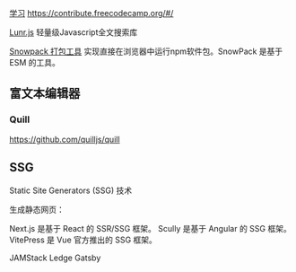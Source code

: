 

[学习](https://github.com/freeCodeCamp/freeCodeCamp)
https://contribute.freecodecamp.org/#/

[Lunr.js](https://github.com/olivernn/lunr.js) 轻量级Javascript全文搜索库

[Snowpack 打包工具](https://github.com/pikapkg/snowpack)
实现直接在浏览器中运行npm软件包。SnowPack 是基于 ESM 的工具。

## 富文本编辑器
### Quill
https://github.com/quilljs/quill

## SSG 
 Static Site Generators (SSG) 技术

 生成静态网页：

Next.js 是基于 React 的 SSR/SSG 框架。
Scully 是基于 Angular 的 SSG 框架。
VitePress 是 Vue 官方推出的 SSG 框架。

JAMStack
Ledge 
Gatsby